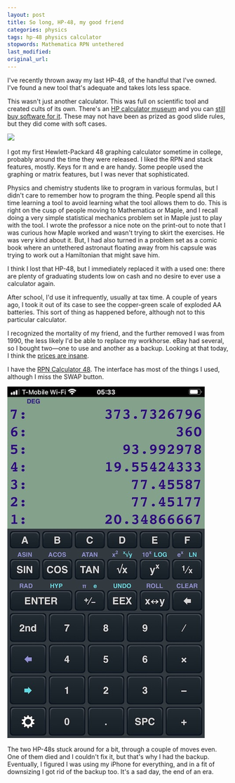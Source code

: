 ```yaml
---
layout: post
title: So long, HP-48, my good friend
categories: physics
tags: hp-48 physics calculator
stopwords: Mathematica RPN untethered
last_modified:
original_url:
---
```


I've recently thrown away my last HP-48, of the handful that I've owned. I've found a new tool that's adequate and takes lots less space.

This wasn't just another calculator. This was full on scientific tool and created cults of its own. There's an [HP calculator museum](https://www.hpmuseum.org) and you can [still buy software for it](https://www.hpcalc.org). These may not have been as prized as good slide rules, but they did come with soft cases.

![](/images/hp48/calculator.jpg)

I got my first Hewlett-Packard 48 graphing calculator sometime in college, probably around the time they were released. I liked the RPN and stack features, mostly. Keys for π and e are handy. Some people used the graphing or matrix features, but I was never that sophisticated.

Physics and chemistry students like to program in various formulas, but I didn't care to remember how to program the thing. People spend all this time learning a tool to avoid learning what the tool allows them to do. This is right on the cusp of people moving to Mathematica or Maple, and I recall doing a very simple statistical mechanics problem set in Maple just to play with the tool. I wrote the professor a nice note on the print-out to note that I was curious how Maple worked and wasn't trying to skirt the exercises. He was very kind about it. But, I had also turned in a problem set as a comic book where an untethered astronaut floating away from his capsule was trying to work out a Hamiltonian that might save him.

I think I lost that HP-48, but I immediately replaced it with a used one: there are plenty of graduating students low on cash and no desire to ever use a calculator again.

After school, I'd use it infrequently, usually at tax time. A couple of years ago, I took it out of its case to see the copper-green scale of exploded AA batteries. This sort of thing as happened before, although not to this particular calculator.

I recognized the mortality of my friend, and the further removed I was from 1990, the less likely I'd be able to replace my workhorse. eBay had several, so I bought two—one to use and another as a backup. Looking at that today, I think the [prices are insane](https://www.ebay.com/sch/i.html?_nkw=hp%2048&ssPageName=GSTL).

I have the [RPN Calculator 48](https://apps.apple.com/us/app/rpn-calculator-48/id336580727). The interface has most of the things I used, although I miss the SWAP button.

![](/images/hp48/screen.jpg)

The two HP-48s stuck around for a bit, through a couple of moves even. One of them died and I couldn't fix it, but that's why I had the backup. Eventually, I figured I was using my iPhone for everything, and in a fit of downsizing I got rid of the backup too. It's a sad day, the end of an era.

